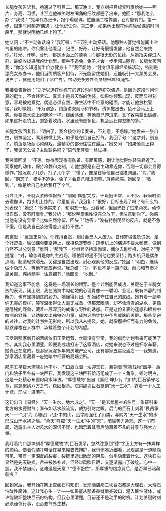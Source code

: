 长腿女孩告诉我，她通过了科目二。那天晚上，我立刻把目标资料发给她——照片、身高、习惯，甚至连他微笑时左嘴角的细纹都圈了出来。她回：“那我怎么办？”我说：“先半价办张卡，报个瑜伽课，位置选二楼靠窗，正对旋转门。第一步，固定时间制造‘偶遇’，让他记住你。第二步，如果他出现在你练瑜伽课的时间段里，那就说明他已经上钩了。”

她又问：“不主动说话吗？”我叮嘱：“千万别主动搭话。他那种人警觉得能闻出空气里的陷阱。你只需让他看见、记住、好奇，让好奇慢慢发酵，他自然会来找你。”灯光、汗味、音乐，都是水面上的涟漪；而那根无形的鱼线，从她指尖穿过人群，最终收拢进我的计划里。猎手不追兔，兔子才会一步步闯进圈套。长腿女孩问我：“你怎么知道能半价办健身卡？”我回复她：“健身俱乐部经常搞活动，特别是漂亮女孩办卡，他们当优质客户招待，不光能留住她们，还能吸引一大票男会员。说白了，就是用她们当‘活广告’，带动更多男性会员的兴趣和消费。”

我接着告诉她：“之所以选在你练车的这段时间制造初次偶遇，是因为这段时间你真的挺忙，不会经常去。真实才是最天然的伪装，如果你频繁出现，反而显得刻意，容易被他察觉。偶遇必须自然，像生活中不经意的碰面，才能让他放松警惕。”我叮嘱她，“千万别急，钓鱼讲究耐心和节奏，诱饵撒出去，鱼不会马上上钩。你要像水面上的涟漪一样，缓缓荡漾，等他自己游进来。急了容易露出破绽，如果这杆没钓上，别急着收线，水里还有更多鱼，机会远比你想象的多。”

长腿女孩回复我：“明白了，我会按你的节奏来，不刻意，不急躁。”她发来一张自拍，眼神坚定，嘴角微微上扬，似乎是在给自己打气。我回了句：“这才对。别忘了，钓鱼是场耐心的游戏，最精彩的部分往往在最后。”她又问：“如果他真上钩了，我该怎么做？主动联系吗？”语气里带着一丝试探。

我笑着回复：“不急。你得表现得有防备、有距离感，别让他觉得你轻易靠近了。观察他的动作，保持冷静和克制，让他觉得是自己主动靠近你，否则一切都会显得做作。”她沉默了几秒，打了几个字：“懂了，像是在等他自己跳进网里。”“对，”我回，“别忘了，猎手不追兔，兔子才会自己闯进圈套。”屏幕那端，她回复：“收到。”，像是给自己也给我打了个气。

没过几天，长腿女孩微信报备：“刚刚‘偶遇’完成，环境挺正常，人不少。我当时没去瑜伽课，跑步机上练的，尽量低调。”我回复：“很好，目标出现了吗？有什么特别表现？”她说：“他确实来了，和朋友一起，没看我，但目光扫了过来两次。动作很自然，没有盯着看。”我分析：“那说明警惕性没完全放下，但注意到你了。你感觉他有没有异常？比如突然停留、回头？”她答：“没有特别明显的反应，就是不急不慢。倒是我自己紧张得差点坚持不住。”

我宽慰：“这是正常的。你保持自然，别给自己太大压力。目标警惕但没慌张，是个好迹象。瑜伽课你要坚持上，保持稳定节奏；跑步机上的偶遇不要太频繁，做到自然不过分刻意。”她问：“那我下一步继续坚持瑜伽课，偶尔去跑步机，对吧？”我提醒：“对，瑜伽课是你的主战场，哪怕暂时遇不到他也要坚持；跑步机只是偶尔点缀，制造轻微曝光。关键是自然出现，耐心观察他的反应。”她回：“明白，继续做个隐形人，等他有反应再说。”我总结：“对，钓鱼不是一蹴而就，耐心和节奏才是关键。保持频率，注意细节。”她回复：“收到。”

我知道这事不能急，这将是一场漫长的博弈。整个计划能否成功，关键在于长腿女孩的表现。闭上眼，我在脑海中勾勒她的心理肖像——聪明、坚韧，既有冷静的判断力，也有坚持到底的毅力。她懂得付出，却始终守住自己的底线。她有着一副单纯无害的模样，笑容温柔得让人毫无戒备。但那双眼睛，却不像清澈的湖水，更像是隐秘的野兽，藏着一层深沉的戒备与野性的诱惑。正是这份外表的迷惑和眼神中暗涌的野性，让她散发出独特的力量，成为这场计划中不可或缺的关键。那些复杂的过往，对我的计划并无影响，所以我从未提及。她，就像那根细而有力的鱼线，默默穿梭在人群中，承载着整个计划的希望。

玉罗刹那家新开的酒店依旧正常运营，丝毫没有异常，我的借势计划看来可能落了空。其实我心里清楚，即便我成功打击了这家酒店，对她来说也不过是杯水车薪。她真正在意的，是那家沉淀多年的房地产公司，还有那家五星级酒店——我知道，那家酒店里藏着一座她暗中经营的高端会所。

那座五星级大酒店占地不小，门口矗立着一块迎宾石，篆刻着“厚德载物”四字。后门和院子里各有一块巨石，我发现这三块巨石恰巧组成了一个三角形。顿时明白，这是一处精心布置的风水阵法。“厚德载物”出自《易经·坤卦》，门口的巨石镇守地基，寓意聚纳八方之气，稳固根基。院内那块巨石篆刻“天一生水”，靠着一个人工水塘，形成一道瀑布。

这句出自《易经》：“天一生水，地六成之”。“天一”是玄武星神的名号，象征引来北方的水德财气；瀑布如活水般流淌，成为引财之眼。后门的巨石上刻着“艮岳承天”——“艮”为《易经》八卦中的山，岳字则强化了山势，与院内“天一生水”的水形成山环水抱之局。“承天”呼应“天一生水”中的“天”，暗喻势力通天。这一切布局，透露出主人对风水的深信不疑，也暗示着其背后隐藏着不凡的背景与强大力量。

我盯着门口那块刻着“厚德载物”的巨石发呆，忽然注意到“德”字正上方有一抹异样的颜色。借着假装打电话在晃来晃去做掩护，我悄悄凑近细看，发现那是一道隐隐可见、带有一定深度的裂痕，裂缝里透出微弱的阴影，似乎隐藏着什么。这块石头显然是先天破损，后来被修补过，但经过风吹日晒，又逐渐露出了破绽。心中一震，我不禁自问，这难道是天意？“德不配位”，那厚重的信念背后，是否早已暗藏裂痕？

回到家后，我开始在网上查阅石材知识，发现酒店那三块巨石都是大理石。大理石怕酸性腐蚀，这让我心生一计——如果能从那条裂缝做突破口，灌入酸性液体，或许能破坏整块巨石的结构。但我心里清楚，目前还不是动手的时机。计划关键时刻必须谨慎行事，没必要节外生枝。